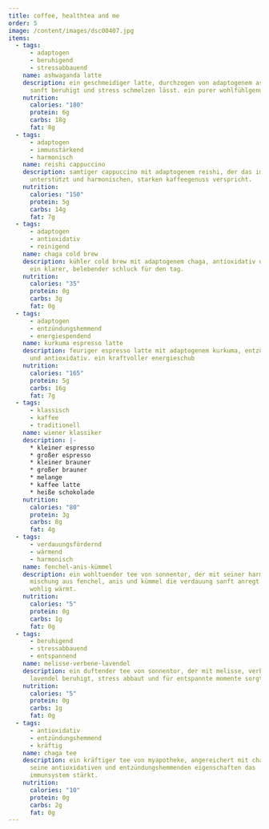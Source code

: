 ```yaml
---
title: coffee, healthtea and me
order: 5
image: /content/images/dsc00407.jpg
items:
  - tags:
      - adaptogen
      - beruhigend
      - stressabbauend
    name: ashwaganda latte
    description: ein geschmeidiger latte, durchzogen von adaptogenem ashwaganda, der
      sanft beruhigt und stress schmelzen lässt. ein purer wohlfühlgenuss.
    nutrition:
      calories: "180"
      protein: 6g
      carbs: 18g
      fat: 8g
  - tags:
      - adaptogen
      - immunstärkend
      - harmonisch
    name: reishi cappuccino
    description: samtiger cappuccino mit adaptogenem reishi, der das immunsystem
      unterstützt und harmonischen, starken kaffeegenuss verspricht.
    nutrition:
      calories: "150"
      protein: 5g
      carbs: 14g
      fat: 7g
  - tags:
      - adaptogen
      - antioxidativ
      - reinigend
    name: chaga cold brew
    description: kühler cold brew mit adaptogenem chaga, antioxidativ und reinigend.
      ein klarer, belebender schluck für den tag.
    nutrition:
      calories: "35"
      protein: 0g
      carbs: 3g
      fat: 0g
  - tags:
      - adaptogen
      - entzündungshemmend
      - energiespendend
    name: kurkuma espresso latte
    description: feuriger espresso latte mit adaptogenem kurkuma, entzündungshemmend
      und antioxidativ. ein kraftvoller energieschub
    nutrition:
      calories: "165"
      protein: 5g
      carbs: 16g
      fat: 7g
  - tags:
      - klassisch
      - kaffee
      - traditionell
    name: wiener klassiker
    description: |-
      * kleiner espresso 
      * großer espresso     
      * kleiner brauner
      * großer brauner
      * melange
      * kaffee latte
      * heiße schokolade
    nutrition:
      calories: "80"
      protein: 3g
      carbs: 8g
      fat: 4g
  - tags:
      - verdauungsfördernd
      - wärmend
      - harmonisch
    name: fenchel-anis-kümmel
    description: ein wohltuender tee von sonnentor, der mit seiner harmonischen
      mischung aus fenchel, anis und kümmel die verdauung sanft anregt und
      wohlig wärmt.
    nutrition:
      calories: "5"
      protein: 0g
      carbs: 1g
      fat: 0g
  - tags:
      - beruhigend
      - stressabbauend
      - entspannend
    name: melisse-verbene-lavendel
    description: ein duftender tee von sonnentor, der mit melisse, verbene und
      lavendel beruhigt, stress abbaut und für entspannte momente sorgt.
    nutrition:
      calories: "5"
      protein: 0g
      carbs: 1g
      fat: 0g
  - tags:
      - antioxidativ
      - entzündungshemmend
      - kräftig
    name: chaga tee
    description: ein kräftiger tee von myapotheke, angereichert mit chaga, der durch
      seine antioxidativen und entzündungshemmenden eigenschaften das
      immunsystem stärkt.
    nutrition:
      calories: "10"
      protein: 0g
      carbs: 2g
      fat: 0g
---
```

